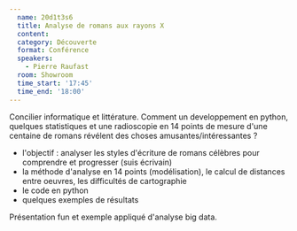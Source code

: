 ```yaml
---
  name: 20d1t3s6
  title: Analyse de romans aux rayons X
  content:
  category: Découverte
  format: Conférence
  speakers: 
    - Pierre Raufast
  room: Showroom
  time_start: '17:45'
  time_end: '18:00'
---
```

Concilier informatique et littérature. Comment un developpement en python, quelques statistiques et une radioscopie en 14 points de mesure d'une centaine de romans  révélent des choses amusantes/intéressantes ?
- l'objectif : analyser les styles d'écriture de romans célèbres pour comprendre et progresser (suis écrivain)
- la méthode d'analyse en 14 points (modélisation), le calcul de distances entre oeuvres, les difficultés de cartographie
- le code en python
- quelques exemples de résultats

Présentation fun et exemple appliqué d'analyse big data.
